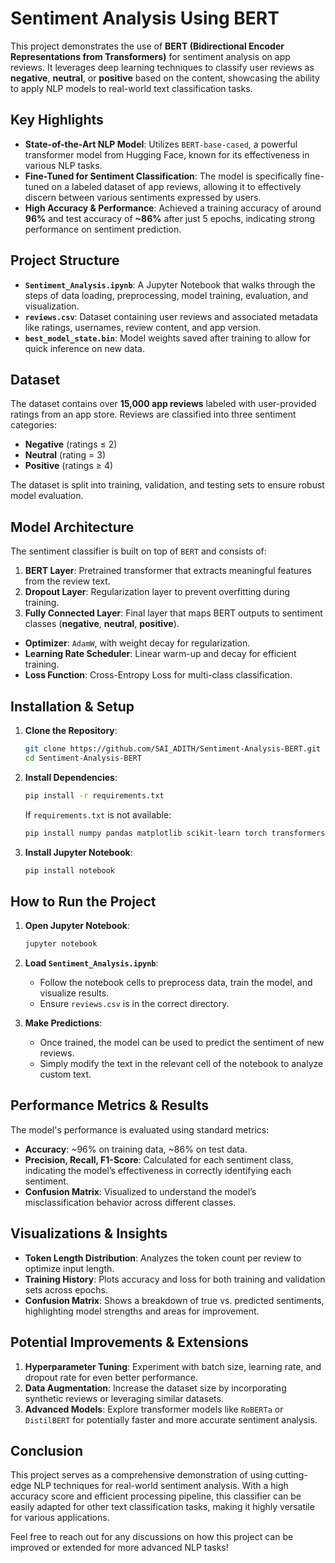 # Sentiment Analysis Using BERT

This project demonstrates the use of **BERT (Bidirectional Encoder Representations from Transformers)** for sentiment analysis on app reviews. It leverages deep learning techniques to classify user reviews as **negative**, **neutral**, or **positive** based on the content, showcasing the ability to apply NLP models to real-world text classification tasks.

## Key Highlights

- **State-of-the-Art NLP Model**: Utilizes `BERT-base-cased`, a powerful transformer model from Hugging Face, known for its effectiveness in various NLP tasks.
- **Fine-Tuned for Sentiment Classification**: The model is specifically fine-tuned on a labeled dataset of app reviews, allowing it to effectively discern between various sentiments expressed by users.
- **High Accuracy & Performance**: Achieved a training accuracy of around **96%** and test accuracy of **~86%** after just 5 epochs, indicating strong performance on sentiment prediction.

## Project Structure

- **`Sentiment_Analysis.ipynb`**: A Jupyter Notebook that walks through the steps of data loading, preprocessing, model training, evaluation, and visualization.
- **`reviews.csv`**: Dataset containing user reviews and associated metadata like ratings, usernames, review content, and app version.
- **`best_model_state.bin`**: Model weights saved after training to allow for quick inference on new data.

## Dataset

The dataset contains over **15,000 app reviews** labeled with user-provided ratings from an app store. Reviews are classified into three sentiment categories:
- **Negative** (ratings ≤ 2)
- **Neutral** (rating = 3)
- **Positive** (ratings ≥ 4)

The dataset is split into training, validation, and testing sets to ensure robust model evaluation.

## Model Architecture

The sentiment classifier is built on top of `BERT` and consists of:
1. **BERT Layer**: Pretrained transformer that extracts meaningful features from the review text.
2. **Dropout Layer**: Regularization layer to prevent overfitting during training.
3. **Fully Connected Layer**: Final layer that maps BERT outputs to sentiment classes (**negative**, **neutral**, **positive**).

- **Optimizer**: `AdamW`, with weight decay for regularization.
- **Learning Rate Scheduler**: Linear warm-up and decay for efficient training.
- **Loss Function**: Cross-Entropy Loss for multi-class classification.

## Installation & Setup

1. **Clone the Repository**:
    ```bash
    git clone https://github.com/SAI_ADITH/Sentiment-Analysis-BERT.git
    cd Sentiment-Analysis-BERT
    ```
2. **Install Dependencies**:
    ```bash
    pip install -r requirements.txt
    ```
    If `requirements.txt` is not available:
    ```bash
    pip install numpy pandas matplotlib scikit-learn torch transformers tqdm
    ```
3. **Install Jupyter Notebook**:
    ```bash
    pip install notebook
    ```

## How to Run the Project

1. **Open Jupyter Notebook**:
    ```bash
    jupyter notebook
    ```
2. **Load `Sentiment_Analysis.ipynb`**:
   - Follow the notebook cells to preprocess data, train the model, and visualize results.
   - Ensure `reviews.csv` is in the correct directory.

3. **Make Predictions**:
   - Once trained, the model can be used to predict the sentiment of new reviews.
   - Simply modify the text in the relevant cell of the notebook to analyze custom text.

## Performance Metrics & Results

The model's performance is evaluated using standard metrics:
- **Accuracy**: ~96% on training data, ~86% on test data.
- **Precision, Recall, F1-Score**: Calculated for each sentiment class, indicating the model’s effectiveness in correctly identifying each sentiment.
- **Confusion Matrix**: Visualized to understand the model’s misclassification behavior across different classes.

## Visualizations & Insights

- **Token Length Distribution**: Analyzes the token count per review to optimize input length.
- **Training History**: Plots accuracy and loss for both training and validation sets across epochs.
- **Confusion Matrix**: Shows a breakdown of true vs. predicted sentiments, highlighting model strengths and areas for improvement.

## Potential Improvements & Extensions

1. **Hyperparameter Tuning**: Experiment with batch size, learning rate, and dropout rate for even better performance.
2. **Data Augmentation**: Increase the dataset size by incorporating synthetic reviews or leveraging similar datasets.
3. **Advanced Models**: Explore transformer models like `RoBERTa` or `DistilBERT` for potentially faster and more accurate sentiment analysis.

## Conclusion

This project serves as a comprehensive demonstration of using cutting-edge NLP techniques for real-world sentiment analysis. With a high accuracy score and efficient processing pipeline, this classifier can be easily adapted for other text classification tasks, making it highly versatile for various applications.

Feel free to reach out for any discussions on how this project can be improved or extended for more advanced NLP tasks!
